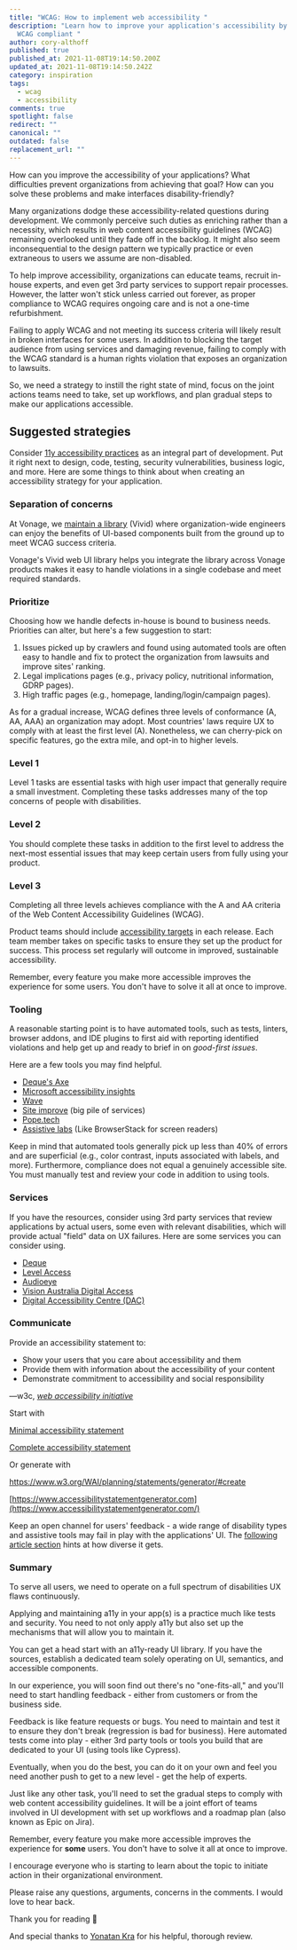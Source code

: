 ```yaml
---
title: "WCAG: How to implement web accessibility "
description: "Learn how to improve your application's accessibility by making it
  WCAG compliant "
author: cory-althoff
published: true
published_at: 2021-11-08T19:14:50.200Z
updated_at: 2021-11-08T19:14:50.242Z
category: inspiration
tags:
  - wcag
  - accessibility
comments: true
spotlight: false
redirect: ""
canonical: ""
outdated: false
replacement_url: ""
---
```

How can you improve the accessibility of your applications? What difficulties prevent organizations from achieving that goal? How can you solve these problems and make interfaces disability-friendly?

Many organizations dodge these accessibility-related questions during development. We commonly perceive such duties as enriching rather than a necessity, which results in web content accessibility guidelines (WCAG) remaining overlooked until they fade off in the backlog. It might also seem inconsequential to the design pattern we typically practice or even extraneous to users we assume are non-disabled.

To help improve accessibility, organizations can educate teams, recruit in-house experts, and even get 3rd party services to support repair processes. However, the latter won't stick unless carried out forever, as proper compliance to WCAG requires ongoing care and is not a one-time refurbishment.

Failing to apply WCAG and not meeting its success criteria will likely result in broken interfaces for some users. In addition to blocking the target audience from using services and damaging revenue, failing to comply with the WCAG standard is a human rights violation that exposes an organization to lawsuits.

So, we need a strategy to instill the right state of mind, focus on the joint actions teams need to take, set up workflows, and plan gradual steps to make our applications accessible.

## Suggested strategies

Consider [11y accessibility practices](https://www.a11yproject.com/) as an integral part of development. Put it right next to design, code, testing, security vulnerabilities, business logic, and more. Here are some things to think about when creating an accessibility strategy for your application. 

### Separation of concerns

At Vonage, we [maintain a library](https://github.com/Vonage/vivid) (Vivid) where organization-wide engineers can enjoy the benefits of UI-based components built from the ground up to meet WCAG success criteria.

Vonage's Vivid web UI library helps you integrate the library across Vonage products makes it easy to handle violations in a single codebase and meet required standards. 

### Prioritize

Choosing how we handle defects in-house is bound to business needs. Priorities can alter, but here's a few suggestion to start:

1. Issues picked up by crawlers and found using automated tools are often easy to handle and fix to protect the organization from lawsuits and improve sites' ranking.
2. Legal implications pages (e.g., privacy policy, nutritional information, GDRP pages).
3. High traffic pages (e.g., homepage, landing/login/campaign pages).

As for a gradual increase, WCAG defines three levels of conformance (A, AA, AAA) an organization may adopt. Most countries' laws require UX to comply with at least the first level (A). Nonetheless, we can cherry-pick on specific features, go the extra mile, and opt-in to higher levels.

### Level 1

Level 1 tasks are essential tasks with high user impact that generally require a small investment. Completing these tasks addresses many of the top concerns of people with disabilities.

### Level 2

You should complete these tasks in addition to the first level to address the next-most essential issues that may keep certain users from fully using your product.

### Level 3

Completing all three levels achieves compliance with the A and AA criteria of the Web Content Accessibility Guidelines (WCAG).

Product teams should include [accessibility targets](https://www.ibm.com/able/toolkit/plan/release#establishing-the-accessibility-scope-for-the-release) in each release. Each team member takes on specific tasks to ensure they set up the product for success. This process set regularly will outcome in improved, sustainable accessibility.

Remember, every feature you make more accessible improves the experience for some users. You don't have to solve it all at once to improve.

### Tooling

A reasonable starting point is to have automated tools, such as tests, linters, browser addons, and IDE plugins to first aid with reporting identified violations and help get up and ready to brief in on *good-first issues*.

Here are a few tools you may find helpful. 

* [Deque's Axe](https://www.deque.com/axe)
* [Microsoft accessibility insights](http://accessibilityinsights.io/)
* [Wave](https://wave.webaim.org/)
* [Site improve](https://siteimprove.com/) (big pile of services)
* [Pope.tech](https://pope.tech/)
* [Assistive labs](https://assistivlabs.com/) (Like BrowserStack for screen readers)

Keep in mind that automated tools generally pick up less than 40% of errors and are superficial (e.g., color contrast, inputs associated with labels, and more). Furthermore, compliance does not equal a genuinely accessible site. You must manually test and review your code in addition to using tools. 

### Services

If you have the resources, consider using 3rd party services that review applications by actual users, some even with relevant disabilities, which will provide actual "field" data on UX failures. Here are some services you can consider using. 

* [Deque](https://www.deque.com/)
* [Level Access](https://www.levelaccess.com/)
* [Audioeye](https://www.audioeye.com/)
* [Vision Australia Digital Access](https://www.visionaustralia.org/services/digital-access)
* [Digital Accessibility Centre (DAC)](http://digitalaccessibilitycentre.org/)

### Communicate

Provide an accessibility statement to:

* Show your users that you care about accessibility and them
* Provide them with information about the accessibility of your content
* Demonstrate commitment to accessibility and social responsibility

—w3c, *[web accessibility initiative](https://www.w3.org/WAI/planning/statements)*

Start with

[Minimal accessibility statement](https://www.w3.org/WAI/planning/statements/minimal-example)

[Complete accessibility statement](https://www.w3.org/WAI/planning/statements/complete-example)

Or generate with

<https://www.w3.org/WAI/planning/statements/generator/#create>

[https://www.accessibilitystatementgenerator.com](https://www.accessibilitystatementgenerator.com/)

Keep an open channel for users' feedback - a wide range of disability types and assistive tools may fail in play with the applications' UI. The [following article section](https://dev.to/karkranikhil/web-accessibility-by-making-your-site-accessible-you-automatically-increase-the-target-audience-d8d#web-accessibility-statistics) hints at how diverse it gets.

### Summary

To serve all users, we need to operate on a full spectrum of disabilities UX flaws continuously.

Applying and maintaining a11y in your app(s) is a practice much like tests and security. You need to not only apply a11y but also set up the mechanisms that will allow you to maintain it.

You can get a head start with an a11y-ready UI library. If you have the sources, establish a dedicated team solely operating on UI, semantics, and accessible components.

In our experience, you will soon find out there's no "one-fits-all," and you'll need to start handling feedback - either from customers or from the business side. 

Feedback is like feature requests or bugs. You need to maintain and test it to ensure they don't break (regression is bad for business). Here automated tests come into play - either 3rd party tools or tools you build that are dedicated to your UI (using tools like Cypress).

Eventually, when you do the best, you can do it on your own and feel you need another push to get to a new level - get the help of experts.

Just like any other task, you'll need to set the gradual steps to comply with web content accessibility guidelines. It will be a joint effort of teams involved in UI development with set up workflows and a roadmap plan (also known as Epic on Jira).

Remember, every feature you make more accessible improves the experience for **some** users. You don't have to solve it all at once to improve.

I encourage everyone who is starting to learn about the topic to initiate action in their organizational environment.

Please raise any questions, arguments, concerns in the comments. I would love to hear back.

Thank you for reading 🤍

And special thanks to [Yonatan Kra](https://yonatankra.com/) for his helpful, thorough review.